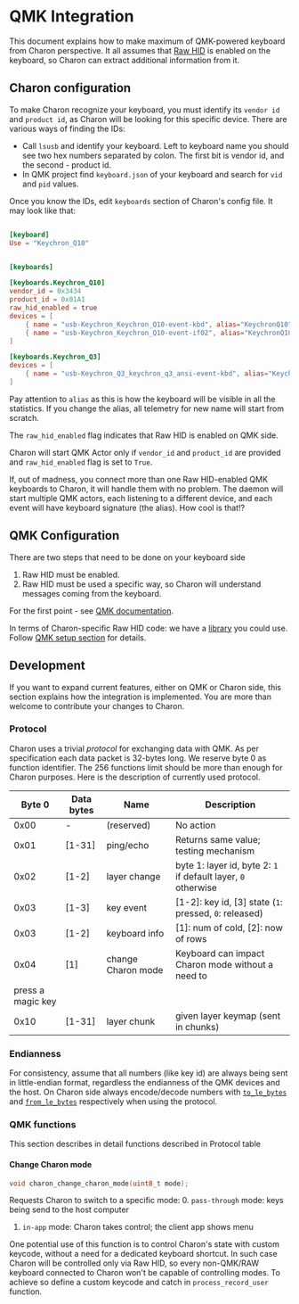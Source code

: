 # QMK Integration

This document explains how to make maximum of QMK-powered keyboard from
Charon perspective. It all assumes that [Raw HID](https://docs.qmk.fm/features/rawhid)
is enabled on the keyboard, so Charon can extract additional information from it.

## Charon configuration

To make Charon recognize your keyboard, you must identify its `vendor id` and `product id`,
as Charon will be looking for this specific device.
There are various ways of finding the IDs:

- Call `lsusb` and identify your keyboard. Left to keyboard name you should see two hex
  numbers separated by colon. The first bit is vendor id, and the second - product id.
- In QMK project find `keyboard.json` of your keyboard and search for `vid` and `pid` values.

Once you know the IDs, edit `keyboards` section of Charon's config file. It may look like that:

```toml

[keyboard]
Use = "Keychron_Q10"


[keyboards]

[keyboards.Keychron_Q10]
vendor_id = 0x3434
product_id = 0x01A1
raw_hid_enabled = true
devices = [
    { name = "usb-Keychron_Keychron_Q10-event-kbd", alias="KeychronQ10" },
    { name = "usb-Keychron_Keychron_Q10-event-if02", alias="KeychronQ10-knob", optional = true }
]

[keyboards.Keychron_Q3]
devices = [
    { name = "usb-Keychron_Q3_keychron_q3_ansi-event-kbd", alias="KeychronQ10" },
]
```

Pay attention to `alias` as this is how the keyboard will be visible in all the statistics.
If you change the alias, all telemetry for new name will start from scratch.

The `raw_hid_enabled` flag indicates that Raw HID is enabled on QMK side.

Charon will start QMK Actor only if `vendor_id` and `product_id` are provided and
`raw_hid_enabled` flag is set to `True`.

If, out of madness, you connect more than one Raw HID-enabled QMK keyboards to Charon,
it will handle them with no problem. The daemon will start multiple QMK actors, each listening to
a different device, and each event will have keyboard signature (the alias). How cool is that!?


## QMK Configuration

There are two steps that need to be done on your keyboard side
1. Raw HID must be enabled.
2. Raw HID must be used a specific way, so Charon will understand messages coming from
   the keyboard.

For the first point - see [QMK documentation](https://docs.qmk.fm/features/rawhid).

In terms of Charon-specific Raw HID code: we have a
[library](../setup/qmk/charon.c) you could use.
Follow [QMK setup section](../setup/qmk/) for details.

## Development

If you want to expand current features, either on QMK or Charon side, this section explains how
the integration is implemented. You are more than welcome to contribute your changes to Charon.

### Protocol

Charon uses a trivial *protocol* for exchanging data with QMK.
As per specification each data packet is 32-bytes long. We reserve byte 0
as function identifier. The 256 functions limit should be more than enough
for Charon purposes. Here is the description of currently used protocol.

| Byte 0  | Data bytes | Name          | Description                                                |
|---------|------------|---------------|------------------------------------------------------------|
| 0x00    | -          | (reserved)    | No action                                                  |
| 0x01    | [1-31]     | ping/echo     | Returns same value; testing mechanism                     |
| 0x02    | [1-2]      | layer change  | byte 1: layer id, byte 2: `1` if default layer, `0` otherwise |
| 0x03    | [1-3]      | key event     | [1-2]: key id, [3] state (`1`: pressed, `0`: released)       |
| 0x03    | [1-2]      | keyboard info | [1]: num of cold, [2]: now of rows       |
| 0x04    | [1]        | change Charon mode | Keyboard can impact Charon mode without a need to
press a magic key|
| 0x10    | [1-31]     | layer chunk   | given layer keymap (sent in chunks) |



### Endianness

For consistency, assume that all numbers (like key id) are always being sent in little-endian format,
regardless the endianness of the QMK devices and the host. On Charon side always encode/decode numbers
with [`to_le_bytes`](https://doc.rust-lang.org/std/primitive.f16.html#method.to_le_bytes) and
[`from_le_bytes`](https://doc.rust-lang.org/std/primitive.f16.html#method.from_le_bytes)
respectively when using the protocol.

### QMK functions

This section describes in detail functions described in Protocol table

#### Change Charon mode

```c
void charon_change_charon_mode(uint8_t mode);
```
Requests Charon to switch to a specific mode:
0. `pass-through` mode: keys being send to the host computer
1. `in-app` mode: Charon takes control; the client app shows menu

One potential use of this function is to control Charon's state with custom keycode, without a need
for a dedicated keyboard shortcut.
In such case Charon will be controlled only via Raw HID, so every non-QMK/RAW keyboard connected
to Charon won't be capable of controlling modes. To achieve so define a custom
keycode and catch in `process_record_user` function.

